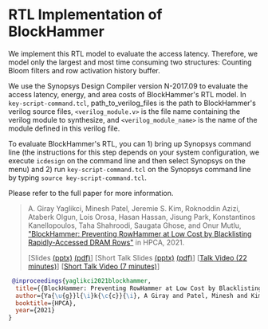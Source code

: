 # RTL Implementation of BlockHammer

We implement this RTL model to evaluate the access latency. Therefore, we model only the largest and most time consuming two structures: Counting Bloom filters and row activation history buffer. 

We use the Synopsys Design Compiler version N-2017.09 to evaluate the access latency, energy, and area costs of BlockHammer's RTL model. In `key-script-command.tcl`, path_to_verilog_files is the path to BlockHammer's verilog source files, `<verilog_module.v>` is the file name containing the verilog module to synthesize, and `<verilog_module_name>` is the name of the module defined in this verilog file.

To evaluate BlockHammer's RTL, you can 1) bring up Synopsys command line (the instructions for this step depends on your system configuration, we execute `icdesign` on the command line and then select Synopsys on the menu) and 2) run `key-script-command.tcl` on the Synopsys command line by typing `source key-script-command.tcl`.

Please refer to the full paper for more information.

> A. Giray Yaglikci, Minesh Patel, Jeremie S. Kim, Roknoddin Azizi, Ataberk Olgun, Lois Orosa, Hasan Hassan, Jisung Park, Konstantinos Kanellopoulos, Taha Shahroodi, Saugata Ghose, and Onur Mutlu,
["BlockHammer: Preventing RowHammer at Low Cost by Blacklisting Rapidly-Accessed DRAM Rows"](https://people.inf.ethz.ch/omutlu/pub/BlockHammer_preventing-DRAM-rowhammer-at-low-cost_hpca21.pdf)
in HPCA, 2021.
> 
> [Slides [(pptx)](https://people.inf.ethz.ch/omutlu/pub/BlockHammer-preventing-rowhammer-at-low-cost-by-blacklisting-rapidly-accessed-dram-rows_hpca21-talk.pptx) [(pdf)](https://people.inf.ethz.ch/omutlu/pub/BlockHammer-preventing-rowhammer-at-low-cost-by-blacklisting-rapidly-accessed-dram-rows_hpca21-talk.pdf)] 
[Short Talk Slides [(pptx)](https://people.inf.ethz.ch/omutlu/pub/BlockHammer-preventing-rowhammer-at-low-cost-by-blacklisting-rapidly-accessed-dram-rows_hpca21-short-talk.pptx) [(pdf)](https://people.inf.ethz.ch/omutlu/pub/BlockHammer-preventing-rowhammer-at-low-cost-by-blacklisting-rapidly-accessed-dram-rows_hpca21-short-talk.pdf)] [[Talk Video (22 minutes)](https://www.youtube.com/watch?v=4Y01N1BhWv4&list=PL5Q2soXY2Zi8_VVChACnON4sfh2bJ5IrD&index=102)] [[Short Talk Video (7 minutes)](https://www.youtube.com/watch?v=h0WiOTVIH70&list=PL5Q2soXY2Zi8_VVChACnON4sfh2bJ5IrD&index=124)]


```bibtex
 @inproceedings{yaglikci2021blockhammer,
  title={{BlockHammer: Preventing RowHammer at Low Cost by Blacklisting Rapidly-Accessed DRAM Rows}},
  author={Ya{\u{g}}l{\i}k{\c{c}}{\i}, A Giray and Patel, Minesh and Kim, Jeremie S. and Azizibarzoki, Roknoddin and Olgun, Ataberk and Orosa, Lois and Hassan, Hasan and Park, Jisung and Kanellopoullos, Konstantinos and Shahroodi, Taha and Ghose, Saugata and Mutlu, Onur},
  booktitle={HPCA},
  year={2021}
}
```
